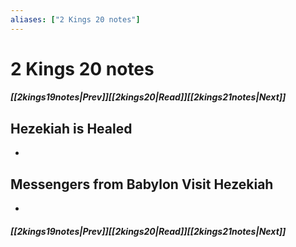 ```yaml
---
aliases: ["2 Kings 20 notes"]
---
```

# 2 Kings 20 notes
##### <span class=arrow-left></span>[[2kings19notes|Prev]]<span class=navigation-separator></span>[[2kings20|Read]]<span class=navigation-separator></span>[[2kings21notes|Next]]<span class=arrow-right></span>
## Hezekiah is Healed
- 
## Messengers from Babylon Visit Hezekiah
- 
##### <span class=arrow-left></span>[[2kings19notes|Prev]]<span class=navigation-separator></span>[[2kings20|Read]]<span class=navigation-separator></span>[[2kings21notes|Next]]<span class=arrow-right></span>